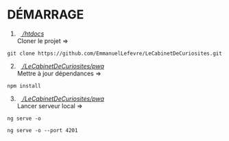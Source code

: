 # DÉMARRAGE
1. &nbsp;&nbsp;<ins> */htdocs*</ins> 
\
Cloner le projet =>
```
git clone https://github.com/EmmanuelLefevre/LeCabinetDeCuriosites.git
```
2. &nbsp;&nbsp;<ins> */LeCabinetDeCuriosites/pwa*</ins> 
\
Mettre à jour dépendances =>
```
npm install
```
3. &nbsp;&nbsp;<ins> */LeCabinetDeCuriosites/pwa*</ins> 
\
Lancer serveur local =>
```
ng serve -o
```
```
ng serve -o --port 4201
```
